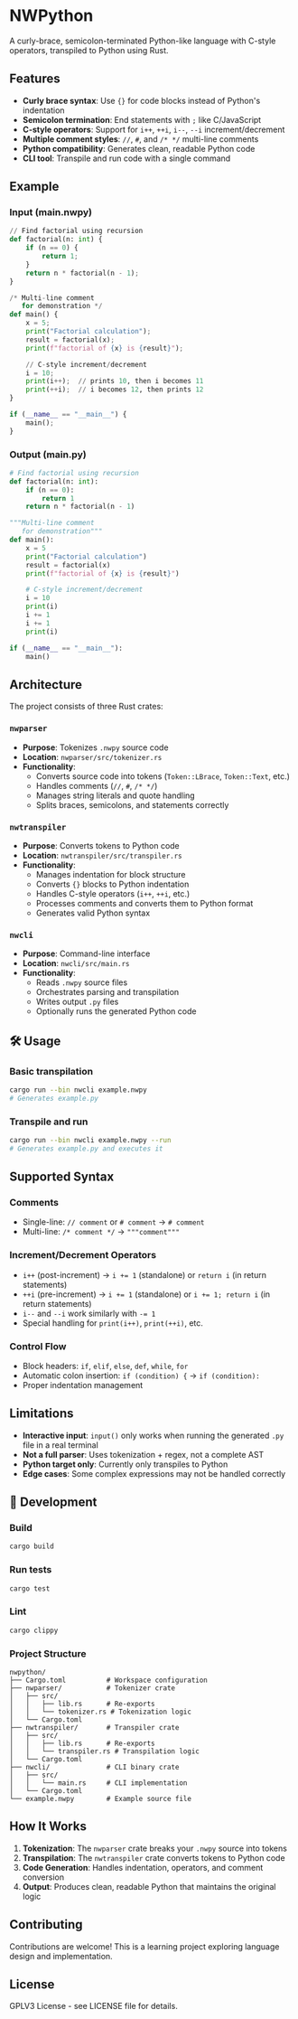 # NWPython

A curly-brace, semicolon-terminated Python-like language with C-style operators, transpiled to Python using Rust.

## Features

- **Curly brace syntax**: Use `{}` for code blocks instead of Python's indentation
- **Semicolon termination**: End statements with `;` like C/JavaScript
- **C-style operators**: Support for `i++`, `++i`, `i--`, `--i` increment/decrement
- **Multiple comment styles**: `//`, `#`, and `/* */` multi-line comments
- **Python compatibility**: Generates clean, readable Python code
- **CLI tool**: Transpile and run code with a single command

## Example

### Input (main.nwpy)

```py
// Find factorial using recursion
def factorial(n: int) {
    if (n == 0) {
        return 1;
    }
    return n * factorial(n - 1);
}

/* Multi-line comment
   for demonstration */
def main() {
    x = 5;
    print("Factorial calculation");
    result = factorial(x);
    print(f"factorial of {x} is {result}");

    // C-style increment/decrement
    i = 10;
    print(i++);  // prints 10, then i becomes 11
    print(++i);  // i becomes 12, then prints 12
}

if (__name__ == "__main__") {
    main();
}
```

### Output (main.py)

```python
# Find factorial using recursion
def factorial(n: int):
    if (n == 0):
        return 1
    return n * factorial(n - 1)

"""Multi-line comment
   for demonstration"""
def main():
    x = 5
    print("Factorial calculation")
    result = factorial(x)
    print(f"factorial of {x} is {result}")

    # C-style increment/decrement
    i = 10
    print(i)
    i += 1
    i += 1
    print(i)

if (__name__ == "__main__"):
    main()
```

## Architecture

The project consists of three Rust crates:

### `nwparser`

- **Purpose**: Tokenizes `.nwpy` source code
- **Location**: `nwparser/src/tokenizer.rs`
- **Functionality**:
  - Converts source code into tokens (`Token::LBrace`, `Token::Text`, etc.)
  - Handles comments (`//`, `#`, `/* */`)
  - Manages string literals and quote handling
  - Splits braces, semicolons, and statements correctly

### `nwtranspiler`

- **Purpose**: Converts tokens to Python code
- **Location**: `nwtranspiler/src/transpiler.rs`
- **Functionality**:
  - Manages indentation for block structure
  - Converts `{}` blocks to Python indentation
  - Handles C-style operators (`i++`, `++i`, etc.)
  - Processes comments and converts them to Python format
  - Generates valid Python syntax

### `nwcli`

- **Purpose**: Command-line interface
- **Location**: `nwcli/src/main.rs`
- **Functionality**:
  - Reads `.nwpy` source files
  - Orchestrates parsing and transpilation
  - Writes output `.py` files
  - Optionally runs the generated Python code

## 🛠️ Usage

### Basic transpilation

```bash
cargo run --bin nwcli example.nwpy
# Generates example.py
```

### Transpile and run

```bash
cargo run --bin nwcli example.nwpy --run
# Generates example.py and executes it
```

## Supported Syntax

### Comments

- Single-line: `// comment` or `# comment` → `# comment`
- Multi-line: `/* comment */` → `"""comment"""`

### Increment/Decrement Operators

- `i++` (post-increment) → `i += 1` (standalone) or `return i` (in return statements)
- `++i` (pre-increment) → `i += 1` (standalone) or `i += 1; return i` (in return statements)
- `i--` and `--i` work similarly with `-= 1`
- Special handling for `print(i++)`, `print(++i)`, etc.

### Control Flow

- Block headers: `if`, `elif`, `else`, `def`, `while`, `for`
- Automatic colon insertion: `if (condition) {` → `if (condition):`
- Proper indentation management

## Limitations

- **Interactive input**: `input()` only works when running the generated `.py` file in a real terminal
- **Not a full parser**: Uses tokenization + regex, not a complete AST
- **Python target only**: Currently only transpiles to Python
- **Edge cases**: Some complex expressions may not be handled correctly

## 🔧 Development

### Build

```bash
cargo build
```

### Run tests

```bash
cargo test
```

### Lint

```bash
cargo clippy
```

### Project Structure

```
nwpython/
├── Cargo.toml          # Workspace configuration
├── nwparser/           # Tokenizer crate
│   ├── src/
│   │   ├── lib.rs      # Re-exports
│   │   └── tokenizer.rs # Tokenization logic
│   └── Cargo.toml
├── nwtranspiler/       # Transpiler crate
│   ├── src/
│   │   ├── lib.rs      # Re-exports
│   │   └── transpiler.rs # Transpilation logic
│   └── Cargo.toml
├── nwcli/              # CLI binary crate
│   ├── src/
│   │   └── main.rs     # CLI implementation
│   └── Cargo.toml
└── example.nwpy        # Example source file
```

## How It Works

1. **Tokenization**: The `nwparser` crate breaks your `.nwpy` source into tokens
2. **Transpilation**: The `nwtranspiler` crate converts tokens to Python code
3. **Code Generation**: Handles indentation, operators, and comment conversion
4. **Output**: Produces clean, readable Python that maintains the original logic

## Contributing

Contributions are welcome! This is a learning project exploring language design and implementation.

## License

GPLV3 License - see LICENSE file for details.
